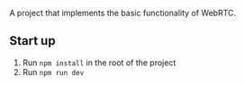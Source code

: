 A project that implements the basic functionality of WebRTC.

## Start up

1. Run `npm install` in the root of the project
2. Run `npm run dev`
